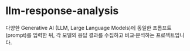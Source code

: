 # llm-response-analysis
다양한 Generative AI (LLM, Large Language Models)에 동일한 프롬프트(prompt)를 입력한 뒤, 각 모델의 응답 결과를 수집하고 비교·분석하는 프로젝트입니다.
